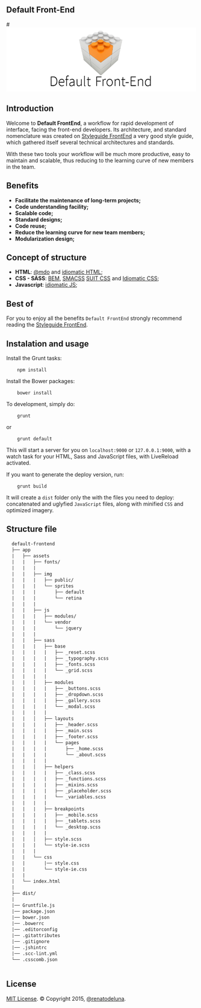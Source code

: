## Default Front-End

#![logo](app/assets/img/logo-default.png)

## Introduction
Welcome to <b>Default FrontEnd</b>, a workflow for rapid development of interface, facing the front-end developers. Its architecture, and standard nomenclature was created on [Styleguide FrontEnd](http://github.com/Renatodeluna/styleguide-frontend) a very good style guide, which gathered itself several technical architectures and standards.

With these two tools your workflow will be much more productive, easy to maintain and scalable, thus reducing to the learning curve of new members in the team.

## Benefits

* <b>Facilitate the maintenance of long-term projects;</b>
* <b>Code understanding facility;</b>
* <b>Scalable code;</b>
* <b>Standard designs;</b>
* <b>Code reuse;</b>
* <b>Reduce the learning curve for new team members;</b>
* <b>Modularization design;</b>

## Concept of structure

* <b>HTML</B>: [@mdo](http://mdo.github.io/code-guide/) and [idiomatic HTML](https://github.com/necolas/idiomatic-html); 
* <b>CSS - SASS</B>: [BEM](http://bem.info/), [SMACSS](http://smacss.com/) [SUIT CSS](https://suitcss.github.io/) and [Idiomatic CSS](https://github.com/necolas/idiomatic-css);
* <b>Javascript</B>: [idiomatic JS](https://github.com/necolas/idiomatic-js);

## Best of

For you to enjoy all the benefits `Default FrontEnd` strongly recommend reading the [Styleguide FrontEnd](http://github.com/Renatodeluna/styleguide-frontend).

## Instalation and usage

Install the Grunt tasks:

```shell
    npm install
```

Install the Bower packages:

```shell
    bower install
```

To development, simply do:

```shell
    grunt
```
or
```shell
    grunt default
```

This will start a server for you on `localhost:9000` or `127.0.0.1:9000`, with a watch task for your HTML, Sass and JavaScript files, with LiveReload activated.

If you want to generate the deploy version, run:

```shell
    grunt build
```

It will create a `dist` folder only the with the files you need to deploy: concatenated and uglyfied `JavaScript` files, along with minified `CSS` and optimized imagery.

## Structure file

```
  default-frontend
  ├── app
  |   ├── assets
  |   |   ├── fonts/
  |   |   |
  |   |   ├── img
  |   |   |   ├── public/
  |   |   |   └── sprites
  |   |   |       ├── default
  |   |   |       └── retina
  |   |   |
  |   |   ├── js
  |   |   |   ├── modules/
  |   |   |   └── vendor
  |   |   |       └── jquery
  |   |   |
  |   |   ├── sass
  |   |	  |   ├── base
  |   |	  |   |   ├── _reset.scss
  |   |	  |   |   ├── _typography.scss  
  |   |	  |   |   ├── _fonts.scss
  |   |	  |   |   └── _grid.scss
  |   |	  |   |
  |   |	  │   ├── modules
  |   |	  |   |   ├── _buttons.scss
  |   |	  |   |   ├── _dropdown.scss
  |   |	  |   |   ├── _gallery.scss
  |   |	  |   |   └── _modal.scss
  |   |	  |   |
  |   |	  │   ├── layouts
  |   |   |   |   ├── _header.scss
  |   |   |   |   ├── _main.scss
  |   |   |   |   ├── _footer.scss
  |   |   |   |   └── pages
  |   |   |   |       ├── _home.scss
  |   |   |   |       └── _about.scss
  |   |   |   |
  |   |	  │   ├── helpers
  |   |	  |   |   ├── _class.scss
  |   |	  |   |   ├── _functions.scss
  |   |	  |   |   ├── _mixins.scss
  |   |	  |   |   ├── _placeholder.scss
  |   |	  |   |   └── _variables.scss
  |   |	  |   |
  |   |	  |   ├── breakpoints
  |   |	  |   |   ├── _mobile.scss
  |   |	  |   |   ├── _tablets.scss
  |   |	  |   |   └── _desktop.scss
  |   |	  |   |
  |   |	  │   ├── style.scss
  |   |	  |   └── style-ie.scss
  |   |	  |
  |   |	  └── css
  |   |	      |── style.css
  |   |	      └── style-ie.css
  |   |
  |   └── index.html
  |
  ├── dist/
  |
  |── Gruntfile.js
  |── package.json
  |── bower.json
  |── .bowerrc
  |── .editorconfig
  |── .gitattributes
  |── .gitignore
  |── .jshintrc
  |── .scc-lint.yml
  └── .csscomb.json
  
```

## License

[MIT License](http://opensource.org/licenses/MIT). © Copyright 2015, [@renatodeluna](http://twitter.com/renatodeluna).
